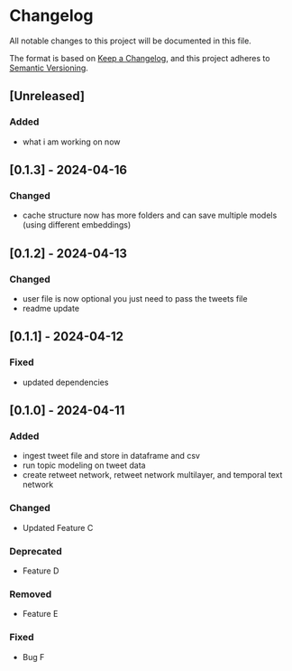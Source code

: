# Changelog

All notable changes to this project will be documented in this file.

The format is based on [Keep a Changelog](https://keepachangelog.com/en/1.0.0/),
and this project adheres to [Semantic Versioning](https://semver.org/spec/v2.0.0.html).

## [Unreleased]

### Added
- what i am working on now


## [0.1.3] - 2024-04-16

### Changed
- cache structure now has more folders and can save multiple models (using different embeddings)

## [0.1.2] - 2024-04-13
### Changed
- user file is now optional you just need to pass the tweets file
- readme update

## [0.1.1] - 2024-04-12

### Fixed
- updated dependencies 

## [0.1.0] - 2024-04-11

### Added
- ingest tweet file and store in dataframe and csv
- run topic modeling on tweet data
- create retweet network, retweet network multilayer, and temporal text network

### Changed
- Updated Feature C

### Deprecated
- Feature D

### Removed
- Feature E

### Fixed
- Bug F
